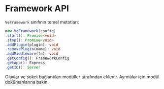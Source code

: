 # Framework API

`VeFramework` sınıfının temel metotları:

```ts
new VeFramework(config)
.start(): Promise<void>
.stop(): Promise<void>
.addPlugin(plugin): void
.removePlugin(name): void
.addMiddleware(fn): void
.getConfig(): FrameworkConfig
.getApp(): Express
.getIO(): Server
```

Olaylar ve soket bağlantıları modüller tarafından eklenir. Ayrıntılar için modül dokümanlarına bakın.
